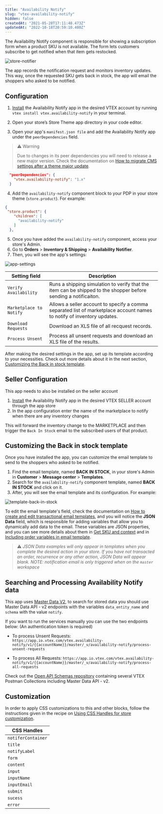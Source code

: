 ```yaml
---
title: "Availability Notify"
slug: "vtex-availability-notify"
hidden: false
createdAt: "2021-05-28T17:11:48.473Z"
updatedAt: "2022-10-18T20:59:10.400Z"
---
```


The Availability Notify component is responsible for showing a subscription form when a product SKU is not available. The form lets customers subscribe to get notified when that item gets restocked.

![store-notifier](https://cdn.jsdelivr.net/gh/vtexdocs/dev-portal-content@main/images/vtex-availability-notify-0.png)

The app records the notification request and monitors inventory updates. This way, once the requested SKU gets back in stock, the app will email the shoppers who asked to be notified.

## Configuration

1. [Install](https://developers.vtex.com/docs/guides/vtex-io-documentation-installing-an-app) the Availability Notify app in the desired VTEX account by running `vtex install vtex.availability-notify` in your terminal.

2. Open your store’s Store Theme app directory in your code editor.

3. Open your app's `manifest.json file` and add the Availability Notify app under the `peerDependencies` field.

>⚠️ Warning
>
> Due to changes in its peer dependencies you will need to release a new major version. Check the documentation on [How to migrate CMS settings after a theme major update](https://developers.vtex.com/docs/guides/vtex-io-documentation-migrating-cms-settings-after-major-update).

```json
  "peerDependencies": {
    "vtex.availability-notify": "1.x"
  }
```

4. Add the `availability-notify` component block to your PDP in your store theme (`store.product`). For example:

```json
{
 "store.product": {
    "children": [
      "availability-notify"
    ]
  },

```

5. Once you have added the `availability-notify` component, access your store's Admin.
6. Go to **Orders** > **Inventory & Shipping** > **Availability Notifier**.
7. Then, you will see the app's settings:

![app-settings](https://cdn.jsdelivr.net/gh/vtexdocs/dev-portal-content@main/images/vtex-availability-notify-1.png)

| Setting field           | Description                                                                                                            |
|-------------------------|------------------------------------------------------------------------------------------------------------------------|
| `Verify Availability`   | Runs a shipping simulation to verify that the item can be shipped to the shopper before sending a notificaiton.        |
| `Marketplace to Notify` | Allows a seller account to specify a comma separated list of marketplace account names to notify of inventory updates. |
| `Download Requests`     | Download an XLS file of all recquest records.                                                                          |
| `Process Unsent`        | Process all unsent requests and download an XLS file of the results.                                                   |

After making the desired settings in the app, set up its template according to your necessities. Check out more details about it in the next section, [Customizing the Back in stock template](#customizing-the-back-in-stock-template).

## Seller Configuration

This app needs to also be installed on the seller account

1. [Install](https://developers.vtex.com/docs/guides/vtex-io-documentation-installing-an-app) the Availability Notify app in the desired VTEX SELLER account through the app store
2. In the app configuration enter the name of the marketplace to notify when there are any inventory changes

This will forward the inventory change to the MARKETPLACE and then trigger the `Back In Stock` email to the subscribed users of that product. 
## Customizing the Back in stock template

Once you have installed the app, you can customize the email template to send to the shoppers who asked to be notified.

1. Find the email template, named **BACK IN STOCK**, in your store's Admin in **Customer** > **Message center** > **Templates**.
2. Search for the `availability-notify` component template, named **BACK IN STOCK** and click on it.
3. After, you will see the email template and its configuration. For example:

![template-back-in-stock](https://cdn.jsdelivr.net/gh/vtexdocs/dev-portal-content@main/images/vtex-availability-notify-2.gif)

To edit the email template's field, check the documentation on [How to create and edit transactional email templates](https://help.vtex.com/en/tracks/transactional-emails--6IkJwttMw5T84mlY9RifRP/335JZKUYgvYlGOJgvJYxRO), and you will notice the **JSON Data** field, which is responsible for adding variables that allow you to dynamically add data to the email. These variables are JSON properties, and you can see more details about them in [Get SKU and context](https://developers.vtex.com/vtex-rest-api/reference/catalog-api-sku#catalog-api-get-sku-context) and in [Including order variables in email template](https://help.vtex.com/en/tracks/transactional-emails--6IkJwttMw5T84mlY9RifRP/fLMUCPArCYB9vcTZEZ6bi).

>⚠️ *JSON Data examples will only appear in templates when you complete the desired action in your store. If you have not transacted an order, recurrence or any other action, JSON Data will appear blank.*
*NOTE: notification email is only triggered when on the `master` workspace*

## Searching and Processing Availability Notify data

This app uses [Master Data V2](https://developers.vtex.com/docs/api-reference/master-data-api-v2#overview), to search for stored data you should use Master Data API - v2 endpoints with the variables `data_entity_name` and `schema` with the value `notify`.

If you want to run the services manually you can use the two endpoints below: (An authentication token is required)

- To process Unsent Requests:
`https://app.io.vtex.com/vtex.availability-notify/v1/{{accountName}}/master/_v/availability-notify/process-unsent-requests`

- To process All Requests:
`https://app.io.vtex.com/vtex.availability-notify/v1/{{accountName}}/master/_v/availability-notify/process-all-requests`

Check out the [Open API Schemas repository](https://github.com/vtex/openapi-schemas) containing several VTEX Postman Collections including Master Data API - v2.

## Customization

In order to apply CSS customizations to this and other blocks, follow the instructions given in the recipe on [Using CSS Handles for store customization](https://vtex.io/docs/recipes/style/using-css-handles-for-store-customization).

| CSS Handles        |
|--------------------|
| `notiferContainer` |
| `title`            |
| `notifyLabel`      |
| `form`             |
| `content`          |
| `input`            |
| `inputName`        |
| `inputEmail`       |
| `submit`           |
| `sucess`           |
| `error`            |
